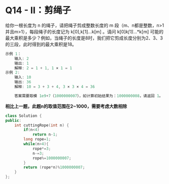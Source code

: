 # Q14 - II：剪绳子

给你一根长度为 n 的绳子，请把绳子剪成整数长度的 m 段（m、n都是整数，n>1并且m>1），每段绳子的长度记为 k[0],k[1]...k[m] 。请问 k[0]*k[1]*...*k[m] 可能的最大乘积是多少？例如，当绳子的长度是8时，我们把它剪成长度分别为2、3、3的三段，此时得到的最大乘积是18。

```cpp
示例 1：
    输入: 2
    输出: 1
    解释: 2 = 1 + 1, 1 × 1 = 1
示例 2:
    输入: 10
    输出: 36
    解释: 10 = 3 + 3 + 4, 3 × 3 × 4 = 36

    答案需要取模 1e9+7（1000000007），如计算初始结果为：1000000008，请返回 1。
```

**相比上一题，此题n的取值范围在2~1000，需要考虑大数相除**

```cpp
class Solution {
public:
    int cuttingRope(int n) {
        if(n<4)
            return n-1;
        long rope=1;
        while(n>4){
            rope*=3;
            n-=3;
            rope%=1000000007;
        }
        return (rope*n)%1000000007;
    }
};
```

